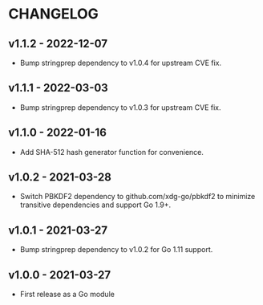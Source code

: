 # CHANGELOG

## v1.1.2 - 2022-12-07

- Bump stringprep dependency to v1.0.4 for upstream CVE fix.

## v1.1.1 - 2022-03-03

- Bump stringprep dependency to v1.0.3 for upstream CVE fix.

## v1.1.0 - 2022-01-16

- Add SHA-512 hash generator function for convenience.

## v1.0.2 - 2021-03-28

- Switch PBKDF2 dependency to github.com/xdg-go/pbkdf2 to
  minimize transitive dependencies and support Go 1.9+.

## v1.0.1 - 2021-03-27

- Bump stringprep dependency to v1.0.2 for Go 1.11 support.

## v1.0.0 - 2021-03-27

- First release as a Go module
